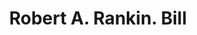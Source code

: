 ---
doi: 10.7916/D8CN8G2Q
date_other: '1905'
date_other_textual: '1905'
form: printed ephemera
genre:
- Invoices
name:
- Robert A. Rankin
object_in_context_url: https://biggert.cul.columbia.edu/items/view/ave_biggert_01509
subject_hierarchical_geographic:
- Reading, Pennsylvania, United States
subject_name:
- Robert A. Rankin
title: Robert A. Rankin. Bill
sort_title: Robert A. Rankin. Bill
call_number: ave_biggert_01509
coordinates:
- 40.34166666666667,-75.9263888888889
pid: ave_biggert_01509
identifiers: ave_biggert_01509
thumbnail: https://derivativo-1.library.columbia.edu/iiif/2/ldpd:343995/full/!256,256/0/native.jpg
permalink: /biggert/ave_biggert_01509/
layout: iiif-image-page
---
